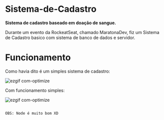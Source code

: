 # Sistema-de-Cadastro
__Sistema de cadastro baseado em doação de sangue.__

Durante um evento da RockeatSeat, chamado MaratonaDev, fiz um Sistema de Cadastro basico com sistema de banco de dados e servidor.

# Funcionamento

Como havia dito é um simples sistema de cadastro:

![ezgif com-optimize](https://user-images.githubusercontent.com/60011182/75093499-0d353180-5561-11ea-9b47-469176bb7840.gif)

Com funcionamento simples:

![ezgif com-optimize](https://user-images.githubusercontent.com/60011182/75093920-07d9e600-5565-11ea-9b71-756e2817bdb4.gif)

                                                                            
                                                                                OBS: Node é muito bom XD
